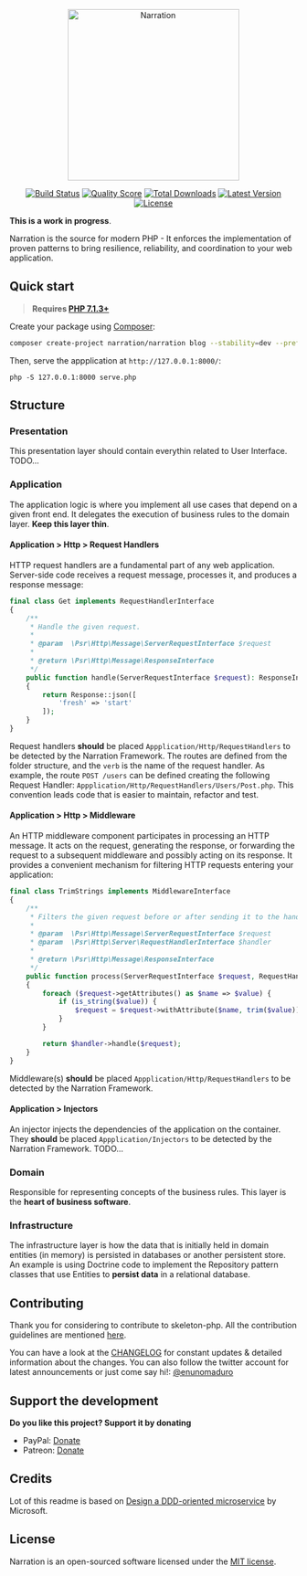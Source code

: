 <p align="center">
    <img title="Narration" height="300" src="https://raw.githubusercontent.com/narration/narration/master/docs/request-handler.png" />
</p>

<p align="center">
  <a href="https://travis-ci.org/narration/narration"><img src="https://img.shields.io/travis/narration/narration/master.svg" alt="Build Status"></img></a>
  <a href="https://scrutinizer-ci.com/g/narration/narration"><img src="https://img.shields.io/scrutinizer/g/narration/narration.svg" alt="Quality Score"></img></a>
  <a href="https://packagist.org/packages/narration/narration"><img src="https://poser.pugx.org/narration/narration/d/total.svg" alt="Total Downloads"></a>
  <a href="https://packagist.org/packages/narration/narration"><img src="https://poser.pugx.org/narration/narration/v/stable.svg" alt="Latest Version"></a>
  <a href="https://packagist.org/packages/narration/narration"><img src="https://poser.pugx.org/narration/narration/license.svg" alt="License"></a>
</p>

**This is a work in progress**.

Narration is the source for modern PHP - It enforces the implementation of proven
patterns to bring resilience, reliability, and coordination to your web application.

## Quick start

> **Requires [PHP 7.1.3+](https://php.net/releases/)**

Create your package using [Composer](https://getcomposer.org):

```bash
composer create-project narration/narration blog --stability=dev --prefer-source
```

Then, serve the appplication at `http://127.0.0.1:8000/`:
```
php -S 127.0.0.1:8000 serve.php
```

## Structure

### Presentation

This presentation layer should contain everythin related to User Interface. TODO...

### Application

The application logic is where you implement all use cases that depend on a given front end. It delegates the
execution of business rules to the domain layer. **Keep this layer thin**.

#### Application > Http > Request Handlers

HTTP request handlers are a fundamental part of any web application. Server-side code receives a
request message, processes it, and produces a response message:
```php
final class Get implements RequestHandlerInterface
{
    /**
     * Handle the given request.
     *
     * @param  \Psr\Http\Message\ServerRequestInterface $request
     *
     * @return \Psr\Http\Message\ResponseInterface
     */
    public function handle(ServerRequestInterface $request): ResponseInterface
    {
        return Response::json([
            'fresh' => 'start'
        ]);
    }
}
```

Request handlers **should** be placed `Appplication/Http/RequestHandlers` to be
detected by the Narration Framework. The routes are defined from the folder structure, and the `verb` is the name
of the request handler. As example, the route `POST /users` can be defined
creating the following Request Handler: `Appplication/Http/RequestHandlers/Users/Post.php`. This
convention leads code that is easier to maintain, refactor and test.

#### Application > Http > Middleware

An HTTP middleware component participates in processing an HTTP message. It acts
on the request, generating the response, or forwarding the request to a subsequent middleware
and possibly acting on its response. It provides a convenient mechanism for filtering
HTTP requests entering your application:
```php
final class TrimStrings implements MiddlewareInterface
{
    /**
     * Filters the given request before or after sending it to the handler.
     *
     * @param  \Psr\Http\Message\ServerRequestInterface $request
     * @param  \Psr\Http\Server\RequestHandlerInterface $handler
     *
     * @return \Psr\Http\Message\ResponseInterface
     */
    public function process(ServerRequestInterface $request, RequestHandlerInterface $handler): ResponseInterface
    {
        foreach ($request->getAttributes() as $name => $value) {
            if (is_string($value)) {
                $request = $request->withAttribute($name, trim($value));
            }
        }

        return $handler->handle($request);
    }
}
```

Middleware(s) **should** be placed `Appplication/Http/RequestHandlers` to be
detected by the Narration Framework.

#### Application > Injectors

An injector injects the dependencies of the application on the container. They **should**
be placed `Appplication/Injectors` to be detected by the Narration Framework. TODO...


### Domain

Responsible for representing concepts of the business rules. This layer is the **heart of business software**.

### Infrastructure

The infrastructure layer is how the data that is initially held in domain entities (in memory) is
persisted in databases or another persistent store. An example is using Doctrine code to implement the
Repository pattern classes that use Entities to **persist data** in a relational database.

## Contributing

Thank you for considering to contribute to skeleton-php. All the contribution guidelines are mentioned [here](CONTRIBUTING.md).

You can have a look at the [CHANGELOG](CHANGELOG.md) for constant updates & detailed information about the changes. You can also follow the twitter account for latest announcements or just come say hi!: [@enunomaduro](https://twitter.com/enunomaduro)

## Support the development
**Do you like this project? Support it by donating**

- PayPal: [Donate](https://www.paypal.com/cgi-bin/webscr?cmd=_s-xclick&hosted_button_id=66BYDWAT92N6L)
- Patreon: [Donate](https://www.patreon.com/nunomaduro)

## Credits

Lot of this readme is based on [Design a DDD-oriented microservice](https://docs.microsoft.com/en-us/dotnet/standard/microservices-architecture/microservice-ddd-cqrs-patterns/ddd-oriented-microservice) by Microsoft.

## License

Narration is an open-sourced software licensed under the [MIT license](LICENSE.md).

